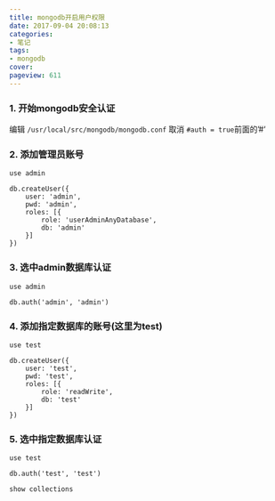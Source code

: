 ```yaml
---
title: mongodb开启用户权限
date: 2017-09-04 20:08:13
categories:
- 笔记
tags:
- mongodb
cover: 
pageview: 611
---
```


### 1. 开始mongodb安全认证
编辑 `/usr/local/src/mongodb/mongodb.conf` 取消 `#auth = true`前面的’#‘ 

### 2. 添加管理员账号
```
use admin

db.createUser({
    user: 'admin',
    pwd: 'admin',
    roles: [{
        role: 'userAdminAnyDatabase',
        db: 'admin'
    }]
})
```

### 3. 选中admin数据库认证
```
use admin

db.auth('admin', 'admin')
```

### 4. 添加指定数据库的账号(这里为test)
```
use test

db.createUser({
    user: 'test',
    pwd: 'test',
    roles: [{
        role: 'readWrite',
        db: 'test'
    }]
})
```

### 5. 选中指定数据库认证
```
use test

db.auth('test', 'test')

show collections
```



